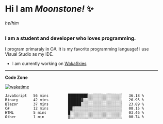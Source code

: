 
<!--
**MoonstoneStudios/MoonstoneStudios** is a ✨ _special_ ✨ repository because its `README.md` (this file) appears on your GitHub profile.

Here are some ideas to get you started:

- 🔭 I’m currently working on ...
- 🌱 I’m currently learning ...
- 👯 I’m looking to collaborate on ...
- 🤔 I’m looking for help with ...
- 💬 Ask me about ...
- 📫 How to reach me: ...
- 😄 Pronouns: ...
- ⚡ Fun fact: ...
-->

# Hi I am _Moonstone!_  ✨
###### he/him
### I am a student and developer who loves programming.

I program primaraly in C#. It is my favorite programming language! I use Visual Studio as my IDE.

- I am currently working on [WakaSkies](https://github.com/MoonstoneStudios/WakaSkies)

---

**Code Zone**


[![wakatime](https://wakatime.com/badge/user/35c755da-7226-42ef-89f9-892c03fbcf7e.svg?style=for-the-badge)](https://wakatime.com/@35c755da-7226-42ef-89f9-892c03fbcf7e)
<!--START_SECTION:waka-->

```text
JavaScript   56 mins         █████████░░░░░░░░░░░░░░░░   36.18 %
Binary       42 mins         ██████▓░░░░░░░░░░░░░░░░░░   26.95 %
Blazor       37 mins         ██████░░░░░░░░░░░░░░░░░░░   23.89 %
C#           12 mins         ██░░░░░░░░░░░░░░░░░░░░░░░   08.15 %
HTML         5 mins          █░░░░░░░░░░░░░░░░░░░░░░░░   03.46 %
Other        1 min           ▒░░░░░░░░░░░░░░░░░░░░░░░░   00.74 %
```

<!--END_SECTION:waka-->
